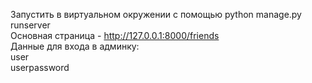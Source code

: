 Запустить в виртуальном окружении с помощью python manage.py runserver<br>
Основная страница - http://127.0.0.1:8000/friends<br>
Данные для входа в админку:<br>
user<br>
userpassword
